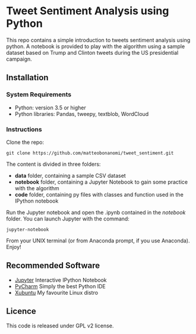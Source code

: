 # Tweet Sentiment Analysis using Python

This repo contains a simple introduction to tweets sentiment analysis using python.
A notebook is provided to play with the algorithm using a sample dataset based on Trump and Clinton tweets during the US presidential campaign. 

## Installation

### System Requirements
* Python: version 3.5 or higher
* Python libraries: Pandas, tweepy, textblob, WordCloud 

### Instructions
Clone the repo:
```
git clone https://github.com/matteobonanomi/tweet_sentiment.git
```

The content is divided in three folders:
* **data** folder, containing a sample CSV dataset
* **notebook** folder, containing a Jupyter Notebook to gain some practice with the algorithm
* **code** folder, containing py files with classes and function used in the IPython notebook

Run the Jupyter notebook and open the .ipynb contained in the *notebook* folder.
You can launch Jupyter with the command:
```
jupyter-notebook
```
From your UNIX terminal (or from Anaconda prompt, if you use Anaconda). Enjoy!

## Recommended Software
* [Jupyter](https://jupyter.org/) Interactive IPython Notebook
* [PyCharm](https://www.jetbrains.com/pycharm/) Simply the best Python IDE
* [Xubuntu](https://xubuntu.org/) My favourite Linux distro

## Licence
This code is released under GPL v2 license.
